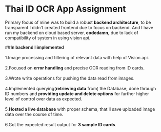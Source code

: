 # Thai ID OCR App Assignment
Primary focus of mine was to build a robust **backend architecture**, to be transparent I didn't created frontend due to focus on backend. And I have run my backend on cloud based server, **codedamn**, due to lack of compatibility of system in using vision api.<br>

##**In backend I implemented** <br><br>
1.Image processing and filtering of relevant data with help of Vision api.<br><br>
2.Focused on **error handling** and precise OCR reading from ID cards.<br><br>
3.Wrote write operations for pushing the data read from images.<br><br>
4.Implemented querying(**retrieving data** from) the Database, done through ID numbers and **providing update and delete options** for further higher level of control over data as expected.<br><br>
5.**Hosted a live database** with proper schema, that'll save uploaded image data over the course of time.<br><br>
6.Got the expected result output for **3 sample ID cards**.
